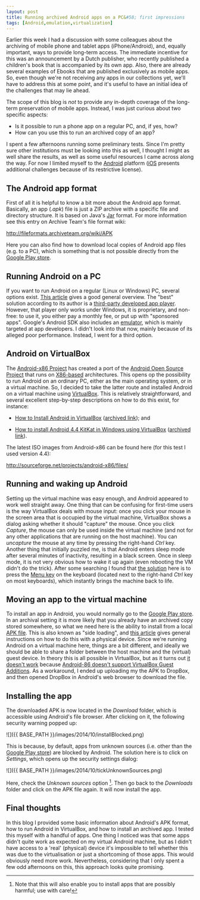 ```yaml
---
layout: post
title: Running archived Android apps on a PC&#58; first impressions
tags: [Android,emulation,virtualization]
---
```


Earlier this week I had a discussion with some colleagues about the archiving of mobile phone and tablet apps (iPhone/Android), and, equally important, ways to provide long-term access. The immediate incentive for this was an announcement by a Dutch publisher, who recently published a children's book that is accompanied by its own app. Also, there are already several examples of Ebooks that are published exclusively as mobile apps. So, even though we're not receiving any apps in our collections yet, we'll have to address this at some point, and it's useful to have an initial idea of the challenges that may lie ahead.

<!-- more -->

The scope of this blog is *not* to provide any in-depth coverage of the long-term preservation of mobile apps. Instead, I was just curious about two specific aspects: 

* Is it possible to run a phone app on a regular PC, and, if yes, how? 
* How can you use this to run an archived copy of an app?

I spent a few afternoons running some preliminary tests. Since I'm pretty sure other institutions must be looking into this as well, I thought I might as well share the results, as well as some useful resources I came across along the way. For now I limited myself to the [Android](http://www.android.com/) platform ([iOS](http://en.wikipedia.org/wiki/IOS) presents additional challenges because of its restrictive license).

## The Android app format

First of all it is helpful to know a bit more about the Android app format. Basically, an app (*.apk*) file is just a ZIP archive with a specific file and directory structure. It is based on Java's [Jar](http://fileformats.archiveteam.org/wiki/Jar) format. For more information see this entry on Archive Team's file format wiki:

<http://fileformats.archiveteam.org/wiki/APK> 

Here you can also find how to download local copies of Android app files (e.g. to a PC), which is something that is not possible directly from the  [Google Play store](https://play.google.com/store/apps?hl=en).

## Running Android on a PC

If you want to run Android on a regular (Linux or Windows) PC, several options exist. [This article](http://www.extremetech.com/computing/83812-run-android-apps-on-your-windows-pc-2) gives a good general overview. The "best" solution according to its author is a [third-party developed app player](http://www.bluestacks.com/app-player.html). However, that player only works under Windows, it is proprietary, and non-free: to use it, you either pay a monthly fee, or put up with "sponsored apps". Google's Android SDK also includes an [emulator](http://developer.android.com/tools/help/emulator.html), which is mainly targeted at app developers. I didn't look into that now, mainly because of its alleged poor performance. Instead, I went for a third option.

## Android on VirtualBox

The [Android-x86 Project](http://www.android-x86.org/) has created a port of the [Android Open Source Project](http://source.android.com/) that runs on [X86-based](http://en.wikipedia.org/wiki/X86) architectures. This opens op the possibility to run Android on an ordinary PC, either as the main operating system, or in a virtual machine. So, I decided to take the latter route and installed Android on a virtual machine using [VirtualBox](https://www.virtualbox.org/). This is relatively straightforward, and several excellent step-by-step descriptions on how to do this exist, for instance:

* [How to Install Android in VirtualBox](http://www.howtogeek.com/164570/how-to-install-android-in-virtualbox/) ([archived link](http://web.archive.org/web/20141023111241/http://www.howtogeek.com/164570/how-to-install-android-in-virtualbox/)); and

* [How to install Android 4.4 KitKat in Windows using VirtualBox](http://www.fixedbyvonnie.com/2014/02/install-android-4-4-kitkat-windows-using-virtualbox/) ([archived link](http://web.archive.org/web/20141023111321/http://www.fixedbyvonnie.com/2014/02/install-android-4-4-kitkat-windows-using-virtualbox/)).  
 
The latest ISO images from Android-x86 can be found here (for this test I used version 4.4):

<http://sourceforge.net/projects/android-x86/files/>

## Running and waking up Android

Setting up the virtual machine was easy enough, and Android appeared to work well straight away. One thing that can be confusing for first-time users is the way VirtualBox deals with mouse input: once you click your mouse in the screen area that is occupied by the virtual machine, VirtualBox shows a dialog asking whether it should "capture" the mouse. Once you click *Capture*, the mouse can only be used inside the virtual machine (and not for any other applications that are running on the host machine). You can  *uncapture* the mouse at any time by pressing the right-hand *Ctrl* key. Another thing that initially puzzled me, is that Android enters sleep mode after several minutes of inactivity, resulting in a black screen. Once in sleep mode, it is not very obvious how to wake it up again (even rebooting the VM didn't do the trick). After some searching I found that [the solution](http://www.sysads.co.uk/2014/01/install-android-4-3-virtualbox-screenshots) here is to press the [Menu key](http://en.wikipedia.org/wiki/Menu_key) on the keyboard (located next to the right-hand *Ctrl* key on most keyboards), which instantly brings the machine back to life.

## Moving an app to the virtual machine 

To install an app in Android, you would normally go to the [Google Play store](https://play.google.com/store/apps?hl=en). In an archival setting it is more likely that you already have an archived copy stored somewhere, so what we need here is the ability to install from a local [APK file](http://fileformats.archiveteam.org/wiki/APK). This is also known as "side loading", and [this article](http://www.cnet.com/how-to/how-to-install-apps-outside-of-google-play/) gives general instructions on how to do this with a physical device. Since we're running Android on a virtual machine here, things are a bit different, and ideally we should  be able to share a folder between the host machine and the (virtual) guest device. In theory this is all possible in VirtualBox, but as it turns out [it doesn't work](http://superuser.com/questions/665696/shared-folder-in-virtualbox-with-android-not-working) because [Android-86 doesn't support VirtualBox Guest Additions](http://stackoverflow.com/questions/8235165/getting-vbox-guest-addtions-for-android-x86). As a workaround, I ended up uploading my the APK to DropBox, and then opened DropBox in Android's web browser to download the file. 

## Installing the app

The downloaded APK is now located in the *Download* folder, which is accessible using Android's file browser. After clicking on it, the following security warning popped up:

![]({{ BASE_PATH }}/images/2014/10/installBlocked.png)

This is because, by default, apps from unknown sources (i.e. other than the [Google Play store](https://play.google.com/store/apps?hl=en)) are blocked by Android. The solution here is to click on *Settings*, which opens up the security settings dialog: 

![]({{ BASE_PATH }}/images/2014/10/tickUnknownSources.png)

Here, check the *Unknown sources* option [^1]. Then go back to the *Downloads* folder and click on the APK file again. It will now install the app.

## Final thoughts

In this blog I provided some basic information about Android's APK format, how to run Android in VirtualBox, and how to install an archived app. I tested this myself with a handful of apps. One thing I noticed was that some apps didn't quite work as expected on my virtual Android machine, but as I didn't have access to a 'real' (physical) device it's impossible to tell whether this  was due to the virtualisation or just a shortcoming of those apps. This would obviously need more work. Nevertheless, considering that I only spent a few  odd afternoons on this, this approach looks quite promising.

[^1]: Note that this will also enable you to install apps that are possibly harmful; use with care!
